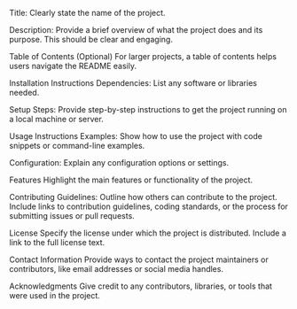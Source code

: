 Title: Clearly state the name of the project.

Description: Provide a brief overview of what the project does and its purpose. This should be clear and engaging.

Table of Contents (Optional)
For larger projects, a table of contents helps users navigate the README easily.

Installation Instructions
Dependencies: List any software or libraries needed.

Setup Steps: Provide step-by-step instructions to get the project running on a local machine or server.

Usage Instructions
Examples: Show how to use the project with code snippets or command-line examples.

Configuration: Explain any configuration options or settings.

Features
Highlight the main features or functionality of the project.

Contributing
Guidelines: Outline how others can contribute to the project. Include links to contribution guidelines, coding standards, or the process for submitting issues or pull requests.

License
Specify the license under which the project is distributed. Include a link to the full license text.

Contact Information
Provide ways to contact the project maintainers or contributors, like email addresses or social media handles.

Acknowledgments
Give credit to any contributors, libraries, or tools that were used in the project.


